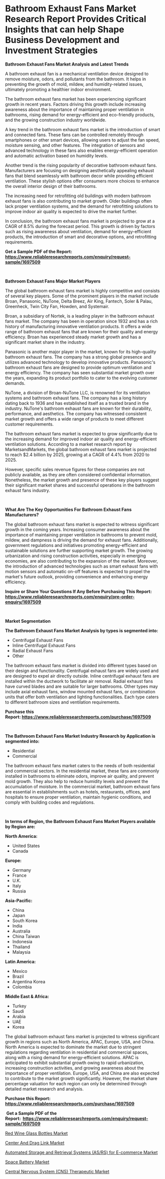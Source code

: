 <p><h1>Bathroom Exhaust Fans Market Research Report Provides Critical Insights that can help Shape Business Development and Investment Strategies</h1></p><p><strong>Bathroom Exhaust Fans Market Analysis and Latest Trends</strong></p>
<p><p>A bathroom exhaust fan is a mechanical ventilation device designed to remove moisture, odors, and pollutants from the bathroom. It helps in preventing the growth of mold, mildew, and humidity-related issues, ultimately promoting a healthier indoor environment.</p><p>The bathroom exhaust fans market has been experiencing significant growth in recent years. Factors driving this growth include increasing awareness about the importance of maintaining proper ventilation in bathrooms, rising demand for energy-efficient and eco-friendly products, and the growing construction industry worldwide.</p><p>A key trend in the bathroom exhaust fans market is the introduction of smart and connected fans. These fans can be controlled remotely through smartphones or other smart devices, allowing users to adjust the fan speed, moisture sensing, and other features. The integration of sensors and advanced technology in these fans also enables energy-efficient operation and automatic activation based on humidity levels.</p><p>Another trend is the rising popularity of decorative bathroom exhaust fans. Manufacturers are focusing on designing aesthetically appealing exhaust fans that blend seamlessly with bathroom decor while providing efficient ventilation. These stylish options offer consumers more choices to enhance the overall interior design of their bathrooms.</p><p>The increasing need for retrofitting old buildings with modern bathroom exhaust fans is also contributing to market growth. Older buildings often lack proper ventilation systems, and the demand for retrofitting solutions to improve indoor air quality is expected to drive the market further.</p><p>In conclusion, the bathroom exhaust fans market is projected to grow at a CAGR of 8.5% during the forecast period. This growth is driven by factors such as rising awareness about ventilation, demand for energy-efficient products, the introduction of smart and decorative options, and retrofitting requirements.</p></p>
<p><strong>Get a Sample PDF of the Report:&nbsp; <a href="https://www.reliableresearchreports.com/enquiry/request-sample/1697509">https://www.reliableresearchreports.com/enquiry/request-sample/1697509</a></strong></p>
<p>&nbsp;</p>
<p><strong>Bathroom Exhaust Fans Major Market Players</strong></p>
<p><p>The global bathroom exhaust fans market is highly competitive and consists of several key players. Some of the prominent players in the market include Broan, Panasonic, NuTone, Delta Breez, Air King, Fantech, Soler & Palau, Greenheck, Twin City Fan, Howden, and Systemair.</p><p>Broan, a subsidiary of Nortek, is a leading player in the bathroom exhaust fans market. The company has been in operation since 1932 and has a rich history of manufacturing innovative ventilation products. It offers a wide range of bathroom exhaust fans that are known for their quality and energy efficiency. Broan has experienced steady market growth and has a significant market share in the industry.</p><p>Panasonic is another major player in the market, known for its high-quality bathroom exhaust fans. The company has a strong global presence and utilizes advanced technology to develop innovative products. Panasonic's bathroom exhaust fans are designed to provide optimum ventilation and energy efficiency. The company has seen substantial market growth over the years, expanding its product portfolio to cater to the evolving customer demands.</p><p>NuTone, a division of Broan-NuTone LLC, is renowned for its ventilation systems and bathroom exhaust fans. The company has a long history dating back to 1936 and has established itself as a trusted brand in the industry. NuTone's bathroom exhaust fans are known for their durability, performance, and aesthetics. The company has witnessed consistent market growth and offers a wide range of products to meet different customer requirements.</p><p>The bathroom exhaust fans market is expected to grow significantly due to the increasing demand for improved indoor air quality and energy-efficient ventilation solutions. According to a market research report by MarketsandMarkets, the global bathroom exhaust fans market is projected to reach $2.4 billion by 2025, growing at a CAGR of 4.4% from 2020 to 2025.</p><p>However, specific sales revenue figures for these companies are not publicly available, as they are often considered confidential information. Nonetheless, the market growth and presence of these key players suggest their significant market shares and successful operations in the bathroom exhaust fans industry.</p></p>
<p>&nbsp;</p>
<p><strong>What Are The Key Opportunities For Bathroom Exhaust Fans Manufacturers?</strong></p>
<p><p>The global bathroom exhaust fans market is expected to witness significant growth in the coming years. Increasing consumer awareness about the importance of maintaining proper ventilation in bathrooms to prevent mold, mildew, and dampness is driving the demand for exhaust fans. Additionally, government regulations and initiatives promoting energy-efficient and sustainable solutions are further supporting market growth. The growing urbanization and rising construction activities, especially in emerging economies, are also contributing to the expansion of the market. Moreover, the introduction of advanced technologies such as smart exhaust fans with motion sensors and automatic on-off features is expected to propel the market's future outlook, providing convenience and enhancing energy efficiency.</p></p>
<p><strong>Inquire or Share Your Questions If Any Before Purchasing This Report: <a href="https://www.reliableresearchreports.com/enquiry/pre-order-enquiry/1697509">https://www.reliableresearchreports.com/enquiry/pre-order-enquiry/1697509</a></strong></p>
<p>&nbsp;</p>
<p><strong>Market Segmentation</strong></p>
<p><strong>The Bathroom Exhaust Fans Market Analysis by types is segmented into:</strong></p>
<p><ul><li>Centrifugal Exhaust Fans</li><li>Inline Centrifugal Exhaust Fans</li><li>Radial Exhaust Fans</li><li>Other</li></ul></p>
<p><p>The bathroom exhaust fans market is divided into different types based on their design and functionality. Centrifugal exhaust fans are widely used and are designed to expel air directly outside. Inline centrifugal exhaust fans are installed within the ductwork to facilitate air removal. Radial exhaust fans have curved blades and are suitable for larger bathrooms. Other types may include axial exhaust fans, window mounted exhaust fans, or combination units that offer both ventilation and lighting functionalities. Each type caters to different bathroom sizes and ventilation requirements.</p></p>
<p><strong>Purchase this Report:&nbsp;<a href="https://www.reliableresearchreports.com/purchase/1697509">https://www.reliableresearchreports.com/purchase/1697509</a></strong></p>
<p>&nbsp;</p>
<p><strong>The Bathroom Exhaust Fans Market Industry Research by Application is segmented into:</strong></p>
<p><ul><li>Residential</li><li>Commercial</li></ul></p>
<p><p>The bathroom exhaust fans market caters to the needs of both residential and commercial sectors. In the residential market, these fans are commonly installed in bathrooms to eliminate odors, improve air quality, and prevent mold growth. They also help to reduce humidity levels and prevent the accumulation of moisture. In the commercial market, bathroom exhaust fans are essential in establishments such as hotels, restaurants, offices, and hospitals to ensure proper ventilation, maintain hygienic conditions, and comply with building codes and regulations.</p></p>
<p>&nbsp;</p>
<p><strong>In terms of Region, the Bathroom Exhaust Fans Market Players available by Region are:</strong></p>
<p>
    <p> <strong> North America: </strong>
        <ul>
            <li>United States</li>
            <li>Canada</li>
        </ul>
        </p> 
    <p> <strong> Europe: </strong>
        <ul>
            <li>Germany</li>
            <li>France</li>
            <li>U.K.</li>
            <li>Italy</li>
            <li>Russia</li>
        </ul>
        </p> 
    <p> <strong> Asia-Pacific: </strong>
        <ul>
            <li>China</li>
            <li>Japan</li>
            <li>South Korea</li>
            <li>India</li>
            <li>Australia</li>
            <li>China Taiwan</li>
            <li>Indonesia</li>
            <li>Thailand</li>
            <li>Malaysia</li>
        </ul>
        </p> 
    <p> <strong> Latin America: </strong>
        <ul>
            <li>Mexico</li>
            <li>Brazil</li>
            <li>Argentina Korea</li>
            <li>Colombia</li>
        </ul>
        </p> 
    <p> <strong> Middle East & Africa: </strong>
        <ul>
            <li>Turkey</li>
            <li>Saudi</li>
            <li>Arabia</li>
            <li>UAE</li>
            <li>Korea</li>
        </ul>
    </p>
    </p>
<p><p>The global bathroom exhaust fans market is projected to witness significant growth in regions such as North America, APAC, Europe, USA, and China. North America is expected to dominate the market due to stringent regulations regarding ventilation in residential and commercial spaces, along with a rising demand for energy-efficient solutions. APAC is anticipated to exhibit substantial growth owing to rapid urbanization, increasing construction activities, and growing awareness about the importance of proper ventilation. Europe, USA, and China are also expected to contribute to the market growth significantly. However, the market share percentage valuation for each region can only be determined through detailed market research and analysis.</p></p>
<p><strong>Purchase this Report: <a href="https://www.reliableresearchreports.com/purchase/1697509">https://www.reliableresearchreports.com/purchase/1697509</a></strong></p>
<p>&nbsp;<strong>Get a Sample PDF of the Report:&nbsp;&nbsp;<a href="https://www.reliableresearchreports.com/enquiry/request-sample/1697509">https://www.reliableresearchreports.com/enquiry/request-sample/1697509</a></strong></p>
<p><strong></strong></p>
<p><p><a href="https://medium.com/@giannicrona/red-wine-glass-bottles-market-size-growth-forecast-2023-2030-49e87124968d">Red Wine Glass Bottles Market</a></p><p><a href="https://www.linkedin.com/pulse/center-drag-link-market-size-2023-2030-global-industrial-analysis/">Center And Drag Link Market</a></p><p><a href="https://github.com/dziulagalemab/Market-Research-Report-List-1/blob/main/automated-storage-and-retrieval-systems-asrs-for-e-commerce-market.md">Automated Storage and Retrieval Systems (AS/RS) for E-commerce Market</a></p><p><a href="https://medium.com/@kellielakin_97357/space-battery-market-size-growth-forecast-2023-2030-1040db38af02">Space Battery Market</a></p><p><a href="https://www.linkedin.com/pulse/central-nervous-system-cns-therapeutic-market-size-share/">Central Nervous System (CNS) Therapeutic Market</a></p></p>